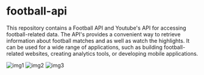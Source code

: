 # football-api

This repository contains a Football API and Youtube's API for accessing football-related data. The API's provides a convenient way to retrieve information about  football matches and as well as watch the highlights. It can be used for a wide range of applications, such as building football-related websites, creating analytics tools, or developing mobile applications.


![img1](https://github.com/Stephen-Heff/football-api/assets/107089079/769c57d8-b0a4-4d77-a0f3-98fd4426933b)
![img2](https://github.com/Stephen-Heff/football-api/assets/107089079/4ed71a89-12de-4338-a857-5295e7155440)
![img3](https://github.com/Stephen-Heff/football-api/assets/107089079/55238078-80da-4f7a-8fb1-4a55cdad4ff1)
